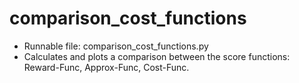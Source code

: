 # comparison_cost_functions
- Runnable file: comparison_cost_functions.py
- Calculates and plots a comparison between the score functions: Reward-Func, Approx-Func, Cost-Func.
